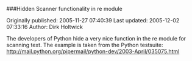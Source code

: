 ###Hidden Scanner functionality in re module

Originally published: 2005-11-27 07:40:39
Last updated: 2005-12-02 07:33:16
Author: Dirk Holtwick

The developers of Python hide a very nice function in the re module for scanning text. The example is taken from the Python testsuite: http://mail.python.org/pipermail/python-dev/2003-April/035075.html
